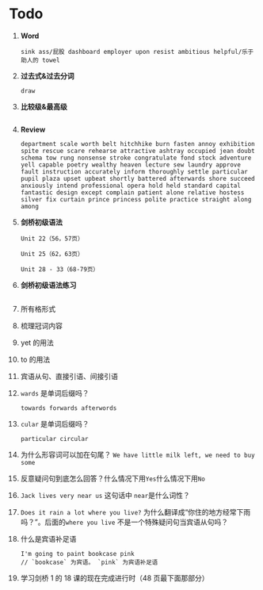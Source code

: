 # Todo

1. **Word**

   ```
   sink ass/屁股 dashboard employer upon resist ambitious helpful/乐于助人的 towel
   ```

2. **过去式&过去分词**

   ```
   draw
   ```

3. **比较级&最高级**

   ```

   ```

4. **Review**

   ```
   department scale worth belt hitchhike burn fasten annoy exhibition spite rescue scare rehearse attractive ashtray occupied jean doubt schema tow rung nonsense stroke congratulate fond stock adventure yell capable poetry wealthy heaven lecture sew laundry approve fault instruction accurately inform thoroughly settle particular pupil plaza upset upbeat shortly battered afterwards shore succeed anxiously intend professional opera hold held standard capital fantastic design except complain patient alone relative hostess silver fix curtain prince princess polite practice straight along among
   ```

5. **剑桥初级语法**

   ```
   Unit 22（56，57页）

   Unit 25（62，63页）

   Unit 28 - 33（68-79页）
   ```

6. **剑桥初级语法练习**

   ```

   ```

7. 所有格形式

8. 梳理冠词内容

9. yet 的用法

10. to 的用法

11. 宾语从句、直接引语、间接引语

12. `wards` 是单词后缀吗？

    ```
    towards forwards afterwords
    ```

13. `cular` 是单词后缀吗？

    ```
    particular circular
    ```

14. 为什么形容词可以加在句尾？ `We have little milk left, we need to buy some`

15. 反意疑问句到底怎么回答？什么情况下用`Yes`什么情况下用`No`

16. `Jack lives very near us` 这句话中 `near`是什么词性？

17. `Does it rain a lot where you live?` 为什么翻译成“你住的地方经常下雨吗？”。后面的`where you live` 不是一个特殊疑问句当宾语从句吗？

18. 什么是宾语补足语

    ```
    I'm going to paint bookcase pink
    // `bookcase` 为宾语。 `pink` 为宾语补足语
    ```

19. 学习剑桥 1 的 18 课的现在完成进行时（48 页最下面那部分）
